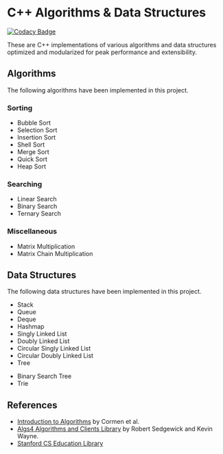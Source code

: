 # C++ Algorithms & Data Structures

<!-- [![Build Status](https://travis-ci.org/pskrunner14/cpp-algs.svg?branch=master)](https://travis-ci.org/pskrunner14/cpp-algs)  -->
[![Codacy Badge](https://api.codacy.com/project/badge/Grade/daf097a7fe524ddcaeb8dc005755cdb4)](https://www.codacy.com/app/pskrunner14/cpp-practice?utm_source=github.com&amp;utm_medium=referral&amp;utm_content=pskrunner14/cpp-practice&amp;utm_campaign=Badge_Grade)

These are C++ implementations of various algorithms and data structures optimized and modularized for peak performance and extensibility.

## Algorithms

The following algorithms have been implemented in this project.

### Sorting

* Bubble Sort
* Selection Sort
* Insertion Sort
* Shell Sort
* Merge Sort
* Quick Sort
* Heap Sort

### Searching

* Linear Search
* Binary Search
* Ternary Search

### Miscellaneous

* Matrix Multiplication
* Matrix Chain Multiplication

## Data Structures

The following data structures have been implemented in this project.

* Stack
* Queue
* Deque
* Hashmap
* Singly Linked List
* Doubly Linked List
* Circular Singly Linked List
* Circular Doubly Linked List
* Tree
<!-- * B Tree
* B+ Tree -->
* Binary Search Tree
* Trie

## References

* [Introduction to Algorithms](https://mitpress.mit.edu/books/introduction-algorithms-third-edition) by Cormen et al.
* [Algs4 Algorithms and Clients Library](https://algs4.cs.princeton.edu/home/) by Robert Sedgewick and Kevin Wayne.
* [Stanford CS Education Library](http://cslibrary.stanford.edu/)
